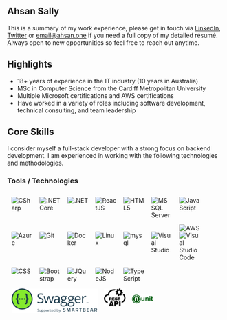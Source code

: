 ## Ahsan Sally

This is a summary of my work experience, please get in touch via [LinkedIn](https://www.linkedin.com/in/ahsansally/), [Twitter](https://twitter.com/ahsansally) or <email@ahsan.one> if you need a full copy of my detailed résumé. Always open to new opportunities so feel free to reach out anytime.

## Highlights

- 18+ years of experience in the IT industry (10 years in Australia)
- MSc in Computer Science from the Cardiff Metropolitan University
- Multiple Microsoft certifications and AWS certifications
- Have worked in a variety of roles including software development, technical consulting, and team leadership

## Core Skills

I consider myself a full-stack developer with a strong focus on backend development. I am experienced in working with the following technologies and methodologies.

### Tools / Technologies

<div style="display: inline-block;padding: 10px;">
<img alt="CSharp" style="padding-right:15px;padding-bottom:15px;width:50px" src="https://cdn.jsdelivr.net/gh/devicons/devicon/icons/csharp/csharp-original.svg" align="left">
<img alt=".NET Core" style="padding-right:15px;padding-bottom:15px;width:50px" src="https://cdn.jsdelivr.net/gh/devicons/devicon/icons/dotnetcore/dotnetcore-original.svg" align="left">
<img alt=".NET" style="padding-right:15px;padding-bottom:15px;width:50px" src="https://cdn.jsdelivr.net/gh/devicons/devicon/icons/dot-net/dot-net-original-wordmark.svg" align="left">
<img alt="ReactJS" style="padding-right:15px;padding-bottom:15px;width:50px" src="https://cdn.jsdelivr.net/gh/devicons/devicon/icons/react/react-original-wordmark.svg" align="left">
<img alt="HTML5" style="padding-right:15px;padding-bottom:15px;width:50px" src="https://cdn.jsdelivr.net/gh/devicons/devicon/icons/html5/html5-original-wordmark.svg" align="left">
<img alt="MS SQL Server" style="padding-right:15px;padding-bottom:15px;width:50px" src="https://cdn.jsdelivr.net/gh/devicons/devicon/icons/microsoftsqlserver/microsoftsqlserver-plain-wordmark.svg" align="left">
<img alt="JavaScript" style="padding-right:15px;padding-bottom:15px;width:50px" src="https://cdn.jsdelivr.net/gh/devicons/devicon/icons/javascript/javascript-original.svg" align="left">
<img alt="AWS" style="padding-right:15px;padding-top:15px;width:50px" src="https://upload.wikimedia.org/wikipedia/commons/9/93/Amazon_Web_Services_Logo.svg" align="left">
<img alt="Azure" style="padding-right:15px;padding-bottom:15px;width:50px" src="https://cdn.jsdelivr.net/gh/devicons/devicon/icons/azure/azure-original-wordmark.svg" align="left">
<img alt="Git" style="padding-right:15px;padding-bottom:15px;width:50px" src="https://cdn.jsdelivr.net/gh/devicons/devicon/icons/git/git-original-wordmark.svg" align="left">
<img alt="Docker" style="padding-right:15px;padding-bottom:15px;width:50px" src="https://cdn.jsdelivr.net/gh/devicons/devicon/icons/docker/docker-original-wordmark.svg" align="left">
<img alt="Linux" style="padding-right:15px;padding-bottom:15px;width:50px" src="https://cdn.jsdelivr.net/gh/devicons/devicon/icons/linux/linux-original.svg" align="left">
<img alt="mysql" style="padding-right:15px;padding-bottom:15px;width:50px" src="https://cdn.jsdelivr.net/gh/devicons/devicon/icons/mysql/mysql-original-wordmark.svg" align="left">

<img alt="Visual Studio" style="padding-right:15px;padding-bottom:15px;width:50px" src="https://cdn.jsdelivr.net/gh/devicons/devicon/icons/visualstudio/visualstudio-plain.svg" align="left">
<img alt="Visual Studio Code" style="padding-right:15px;padding-bottom:15px;width:50px" src="https://cdn.jsdelivr.net/gh/devicons/devicon/icons/vscode/vscode-original.svg" align="left">
<img alt="CSS" style="padding-right:15px;padding-bottom:15px;width:50px" src="https://cdn.jsdelivr.net/gh/devicons/devicon/icons/css3/css3-original-wordmark.svg" align="left">
<img alt="Bootstrap" style="padding-right:15px;padding-bottom:15px;width:50px" src="https://cdn.jsdelivr.net/gh/devicons/devicon/icons/bootstrap/bootstrap-original-wordmark.svg" align="left">
<img alt="JQuery" style="padding-right:15px;padding-bottom:15px;width:50px" src="https://cdn.jsdelivr.net/gh/devicons/devicon/icons/jquery/jquery-original-wordmark.svg" align="left">
<img alt="NodeJS" style="padding-right:15px;padding-bottom:15px;width:50px" src="https://cdn.jsdelivr.net/gh/devicons/devicon/icons/nodejs/nodejs-original-wordmark.svg" align="left">
<img alt="TypeScript" style="padding-right:15px;padding-bottom:15px;width:50px" src="https://cdn.jsdelivr.net/gh/devicons/devicon/icons/typescript/typescript-original.svg" align="left">
<img alt="Swagger" style="padding-right:15px;padding-top:0;width:200px;" src="https://github.com/ahsan-sally/ahsan-sally/blob/main/images/swagger.svg" align="left">
<img alt="RESTApi" style="padding-right:15px;padding-top:0;width:50px;" src="https://github.com/ahsan-sally/ahsan-sally/blob/main/images/rest-api.svg" align="left">
<img alt="NUnit" style="padding-right:0;padding-top:14px;width:50px;" src="https://github.com/ahsan-sally/ahsan-sally/blob/main/images/n-unit.png" align="left">

#
